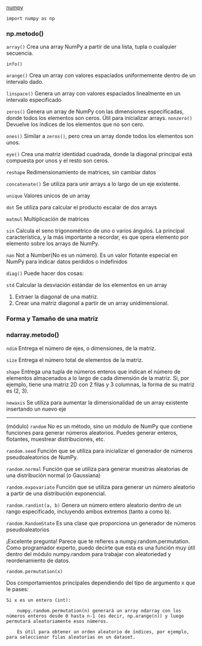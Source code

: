 [numpy](https://numpy.org/)

    import numpy as np

### np.metodo()

`array()` 
        Crea una array NumPy a partir de una lista, tupla o cualquier secuencia. 

`info()`

`arange()`
        Crea un array con valores espaciados uniformemente dentro de un intervalo dado. 

`linspace()`
        Genera un array con valores espaciados linealmente en un intervalo especificado

`zeros()` 
        Genera un array de NumPy con las dimensiones especificadas, donde todos los elementos son ceros. Útil para inicializar arrays.
`nonzero()`
        Devuelve los índices de los elementos que no son cero.

`ones()`
        Similar a `zeros()`, pero crea un array donde todos los elementos son unos.

`eye()`
        Crea una matriz identidad cuadrada, donde la diagonal principal está compuesta por unos y el resto son ceros.

`reshape`
        Redimensionamiento de matrices, sin cambiar datos

`concatenate()`
        Se utiliza para unir arrays a lo largo de un eje existente.

`unique`
        Valores unicos de un array

`dot`
        Se utiliza para calcular el producto escalar de dos arrays

`matmul`
        Multiplicación de matrices

`sin`
        Calcula el seno trigonométrico de uno o varios ángulos. La principal característica, y la más importante a recordar, es que opera elemento por elemento sobre los arrays de NumPy.

`nan`
        Not a Number(No es un número). Es un valor flotante especial en NumPy para indicar datos perdidos o indefinidos

`diag()`
        Puede hacer dos cosas:

`std`
        Calcular la desviación estándar de los elementos en un array

1.  Extraer la diagonal de una matriz.
2.  Crear una matriz diagonal a partir de un array unidimensional.
    

### Forma y Tamaño de una matriz
### ndarray.metodo()

`ndim` 
        Entrega el número de ejes, o dimensiones, de la matriz.

`size` 
        Entrega el número total de elementos de la matriz.

`shape` 
        Entrega una tupla de números enteros que indican el número de elementos almacenados a lo largo de cada dimensión de la matriz. Si, por ejemplo, tiene una matriz 2D con 2 filas y 3 columnas, la forma de su matriz es (2, 3).

`newaxis`
        Se utiliza para aumentar la dimensionalidad de un array existente insertando un nuevo eje

---

 (módulo)
`random`
        No es un método, sino un módulo de NumPy que contiene funciones para generar números aleatorios. Puedes generar enteros, flotantes, muestrear distribuciones, etc.


`random.seed` 
        Función que se utiliza para inicializar el generador de números pseudoaleatorios de NumPy.

`random.normal` 
        Función que se utiliza para generar muestras aleatorias de una distribución normal (o Gaussiana)

`random.expovariate`
        Función que se utiliza para generar un número aleatorio a partir de una distribución exponencial.

`random.randint(a, b)`
        Genera un número entero aleatorio dentro de un rango especificado, incluyendo ambos extremos (tanto a como b).

`random.RandomState`
        Es una clase que proporciona un generador de números pseudoaleatorios

¡Excelente pregunta! Parece que te refieres a numpy.random.permutation. Como programador experto, puedo decirte que esta es una función muy útil dentro del módulo numpy.random para trabajar con aleatoriedad y reordenamiento de datos.

`random.permutation(x)`

Dos comportamientos principales dependiendo del tipo de argumento x que le pases:

    Si x es un entero (int):

        numpy.random.permutation(n) generará un array ndarray con los números enteros desde 0 hasta n-1 (es decir, np.arange(n)) y luego permutará aleatoriamente esos números.

        Es útil para obtener un orden aleatorio de índices, por ejemplo, para seleccionar filas aleatorias en un dataset.